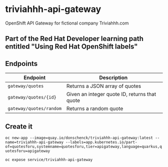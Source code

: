 # triviahhh-api-gateway
OpenShift API Gateway for fictional company Triviahhh.com

## Part of the Red Hat Developer learning path entitled "Using Red Hat OpenShift labels"  


## Endpoints
Endpoint | Description 
---|---
`gateway/quotes` | Returns a JSON array of quotes
`gateway/quotes/{id}` | Given an integer quote ID, returns that quote
`gateway/quotes/random` | Returns a random quote


## Create it

`oc new-app --image=quay.io/donschenck/triviahhh-api-gateway:latest --name=triviahhh-api-gateway --labels=app.kubernetes.io/part-of=quotesforu,systemname=quotesforu,tier=apigateway,language=quarkus,quotesforu=apigateway`


`oc expose service/triviahhh-api-gateway`


